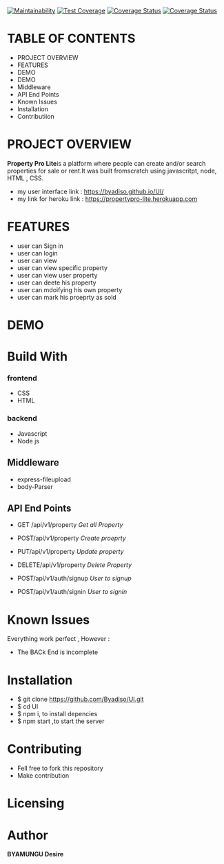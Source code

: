 [![Maintainability](https://api.codeclimate.com/v1/badges/f8910ac7a64bcd78c3a6/maintainability)](https://codeclimate.com/github/Byadiso/UI/maintainability) [![Test Coverage](https://api.codeclimate.com/v1/badges/f8910ac7a64bcd78c3a6/test_coverage)](https://codeclimate.com/github/Byadiso/UI/test_coverage)
[![Coverage Status](https://coveralls.io/repos/github/Byadiso/UI/badge.svg?branch=master)](https://coveralls.io/github/Byadiso/UI?branch=master)
[![Coverage Status](https://coveralls.io/repos/github/Byadiso/UI/badge.svg)](https://coveralls.io/github/Byadiso/UI)

# TABLE OF CONTENTS

-   PROJECT OVERVIEW
-   FEATURES
-   DEMO
-   DEMO
-   Middleware
-   API End Points
-   Known Issues
-   Installation
-   Contributiion

# PROJECT OVERVIEW

**Property Pro Lite**is a platform where people can create and/or search properties for sale or rent.It was built fromscratch using javascritpt, node, HTML , CSS.

-   my user interface link : https://byadiso.github.io/UI/
-   my link for heroku link : https://propertypro-lite.herokuapp.com

# FEATURES

-   user can Sign in
-   user can login
-   user can view
-   user can view specific property
-   user can view user property
-   user can deete his property
-   user can mdoifying his own property
-   user can mark his proeprty as sold

# DEMO

# Build With

### frontend

-   CSS
-   HTML

### backend

-   Javascript
-   Node js

## Middleware

-   express-fileupload
-   body-Parser

## API End Points

-   GET /api/v1/property _Get all Property_
-   POST/api/v1/property _Create proeprty_
-   PUT/api/v1/property _Update property_
-   DELETE/api/v1/property _Delete Property_

-   POST/api/v1/auth/signup _User to signup_
-   POST/api/v1/auth/signin _User to signin_

# Known Issues

Everything work perfect , However :

-   The BACk End is incomplete

# Installation

-   \$ git clone https://github.com/Byadiso/UI.git
-   \$ cd UI
-   \$ npm i, to install depencies
-   \$ npm start ,to start the server

# Contributing

-   Fell free to fork this repository
-   Make contribution

# Licensing

# Author

**BYAMUNGU Desire**
